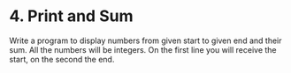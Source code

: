 # 4. Print and Sum
Write a program to display numbers from given start to given end and their sum. All the numbers will be integers.
On the first line you will receive the start, on the second the end.